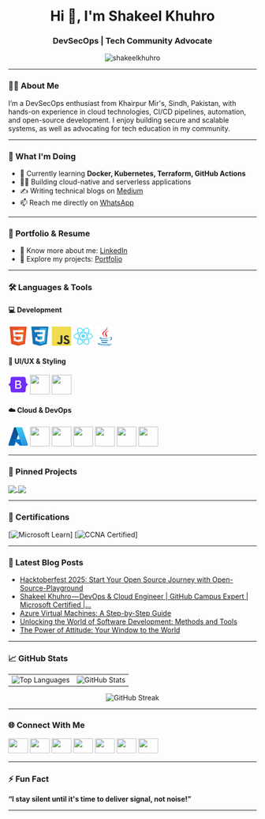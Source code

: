<h1 align="center">Hi 👋, I'm Shakeel Khuhro</h1>
<h3 align="center">DevSecOps | Tech Community Advocate</h3>

<p align="center">
  <img src="https://komarev.com/ghpvc/?username=shakeelkhuhro&label=Profile%20views&color=0e75b6&style=flat" alt="shakeelkhuhro" />
</p>

---

### 👨‍💻 About Me

I’m a DevSecOps enthusiast from Khairpur Mir's, Sindh, Pakistan, with hands-on experience in cloud technologies, CI/CD pipelines, automation, and open-source development. I enjoy building secure and scalable systems, as well as advocating for tech education in my community.

---

### 🚀 What I'm Doing

- 🌱 Currently learning **Docker, Kubernetes, Terraform, GitHub Actions**
- 👨‍💻 Building cloud-native and serverless applications
- ✍️ Writing technical blogs on [Medium](https://medium.com/@shakeelkhuhro)
- 📫 Reach me directly on [WhatsApp](https://wa.me/message/HPU7ORI6TC2XL1)

---

### 📂 Portfolio & Resume

- 📄 Know more about me: [LinkedIn](https://linkedin.com/in/shakeelkhuhro)
- 🧰 Explore my projects: [Portfolio](https://shakeelkhuhro.github.io/Shakeel-Khuhro/)

---

### 🛠️ Languages & Tools

#### 💻 Development
<p align="left">
  <img src="https://raw.githubusercontent.com/devicons/devicon/master/icons/html5/html5-original.svg" width="40" height="40" />
  <img src="https://raw.githubusercontent.com/devicons/devicon/master/icons/css3/css3-original.svg" width="40" height="40" />
  <img src="https://raw.githubusercontent.com/devicons/devicon/master/icons/javascript/javascript-original.svg" width="40" height="40" />
  <img src="https://raw.githubusercontent.com/devicons/devicon/master/icons/react/react-original.svg" width="40" height="40" />
  <img src="https://raw.githubusercontent.com/devicons/devicon/master/icons/java/java-original.svg" width="40" height="40" />
</p>

#### 🎨 UI/UX & Styling
<p align="left">
  <img src="https://raw.githubusercontent.com/devicons/devicon/master/icons/bootstrap/bootstrap-plain.svg" width="40" height="40" />
  <img src="https://www.vectorlogo.zone/logos/tailwindcss/tailwindcss-icon.svg" width="40" height="40" />
  <img src="https://www.vectorlogo.zone/logos/figma/figma-icon.svg" width="40" height="40" />
</p>

#### ☁️ Cloud & DevOps
<p align="left">
  <img src="https://raw.githubusercontent.com/devicons/devicon/master/icons/azure/azure-original.svg" alt="Azure" width="40" height="40" />
  <img src="https://www.vectorlogo.zone/logos/amazon_aws/amazon_aws-icon.svg" width="40" height="40" />
  <img src="https://www.vectorlogo.zone/logos/docker/docker-icon.svg" width="40" height="40" />
  <img src="https://www.vectorlogo.zone/logos/kubernetes/kubernetes-icon.svg" width="40" height="40" />
  <img src="https://www.vectorlogo.zone/logos/github/github-icon.svg" width="40" height="40" />
  <img src="https://www.vectorlogo.zone/logos/terraformio/terraformio-icon.svg" width="40" height="40" />
  <img src="https://www.vectorlogo.zone/logos/firebase/firebase-icon.svg" width="40" height="40" />
</p>

---

### 📌 Pinned Projects

<a href="[https://github.com/Shakeelkhuhro/PrivacyLens](https://github.com/Shakeelkhuhro/DevOps)">
  <img align="center" src="https://github-readme-stats.vercel.app/api/pin/?username=Shakeelkhuhro&repo=DevOps&theme=default" />
</a>

<a href="[https://github.com/Shakeelkhuhro/Get2Gather](https://github.com/Shakeelkhuhro/go-web-app)">
  <img align="center" src="https://github-readme-stats.vercel.app/api/pin/?username=Shakeelkhuhro&repo=go-web-app&theme=default" />
</a>

---

### 🏅 Certifications

[![Microsoft Learn](https://img.shields.io/badge/Microsoft%20Learn-DevOps-blue?logo=microsoft)]
[![CCNA Certified](https://img.shields.io/badge/CCNA%20Enterprise-Certified-blue?logo=cisco)]

---

### 📝 Latest Blog Posts

<!-- BLOG-POST-LIST:START -->
- [Hacktoberfest 2025: Start Your Open Source Journey with Open-Source-Playground](https://medium.com/@Shakeelkhuhro/hacktoberfest-2025-start-your-open-source-journey-with-open-source-playground-891fa7240ac4?source=rss-c88162bccbf------2)
- [Shakeel Khuhro — DevOps &amp; Cloud Engineer | GitHub Campus Expert | Microsoft Certified |…](https://medium.com/@Shakeelkhuhro/shakeel-khuhro-devops-cloud-engineer-github-campus-expert-microsoft-certified-5f887031834c?source=rss-c88162bccbf------2)
- [Azure Virtual Machines: A Step-by-Step Guide](https://medium.com/@Shakeelkhuhro/azure-virtual-machines-a-step-by-step-guide-e751afeaa41e?source=rss-c88162bccbf------2)
- [Unlocking the World of Software Development: Methods and Tools](https://medium.com/@Shakeelkhuhro/unlocking-the-world-of-software-development-methods-and-tools-6ea428783a2e?source=rss-c88162bccbf------2)
- [The Power of Attitude: Your Window to the World](https://medium.com/@Shakeelkhuhro/the-power-of-attitude-your-window-to-the-world-7b401ef162b4?source=rss-c88162bccbf------2)
<!-- BLOG-POST-LIST:END -->

---

### 📈 GitHub Stats

<table>
  <tr>
    <td><img src="https://github-readme-stats.vercel.app/api/top-langs?username=shakeelkhuhro&show_icons=true&locale=en&layout=compact" alt="Top Languages" /></td>
    <td><img src="https://github-readme-stats.vercel.app/api?username=shakeelkhuhro&show_icons=true&locale=en" alt="GitHub Stats" /></td>
  </tr>
</table>

<p align="center">
  <img src="https://github-readme-streak-stats.herokuapp.com/?user=shakeelkhuhro" alt="GitHub Streak" />
</p>

---

### 🌐 Connect With Me

<p align="left">
  <a href="https://twitter.com/imshakeelkhuhro" target="_blank"><img src="https://raw.githubusercontent.com/rahuldkjain/github-profile-readme-generator/master/src/images/icons/Social/twitter.svg" height="30" width="40" /></a>
  <a href="https://linkedin.com/in/shakeelkhuhro" target="_blank"><img src="https://raw.githubusercontent.com/rahuldkjain/github-profile-readme-generator/master/src/images/icons/Social/linked-in-alt.svg" height="30" width="40" /></a>
  <a href="https://stackoverflow.com/users/18335272/shakeel-ahmed" target="_blank"><img src="https://raw.githubusercontent.com/rahuldkjain/github-profile-readme-generator/master/src/images/icons/Social/stack-overflow.svg" height="30" width="40" /></a>
  <a href="https://fb.com/profile.php?id=100034519396811" target="_blank"><img src="https://raw.githubusercontent.com/rahuldkjain/github-profile-readme-generator/master/src/images/icons/Social/facebook.svg" height="30" width="40" /></a>
  <a href="https://instagram.com/iamshaakiii" target="_blank"><img src="https://raw.githubusercontent.com/rahuldkjain/github-profile-readme-generator/master/src/images/icons/Social/instagram.svg" height="30" width="40" /></a>
  <a href="https://medium.com/@shakeelkhuhro" target="_blank"><img src="https://raw.githubusercontent.com/rahuldkjain/github-profile-readme-generator/master/src/images/icons/Social/medium.svg" height="30" width="40" /></a>
  <a href="https://www.youtube.com/c/shakeelkhuhro" target="_blank"><img src="https://raw.githubusercontent.com/rahuldkjain/github-profile-readme-generator/master/src/images/icons/Social/youtube.svg" height="30" width="40" /></a>
</p>

---

### ⚡ Fun Fact

**“I stay silent until it's time to deliver signal, not noise!”**

---

